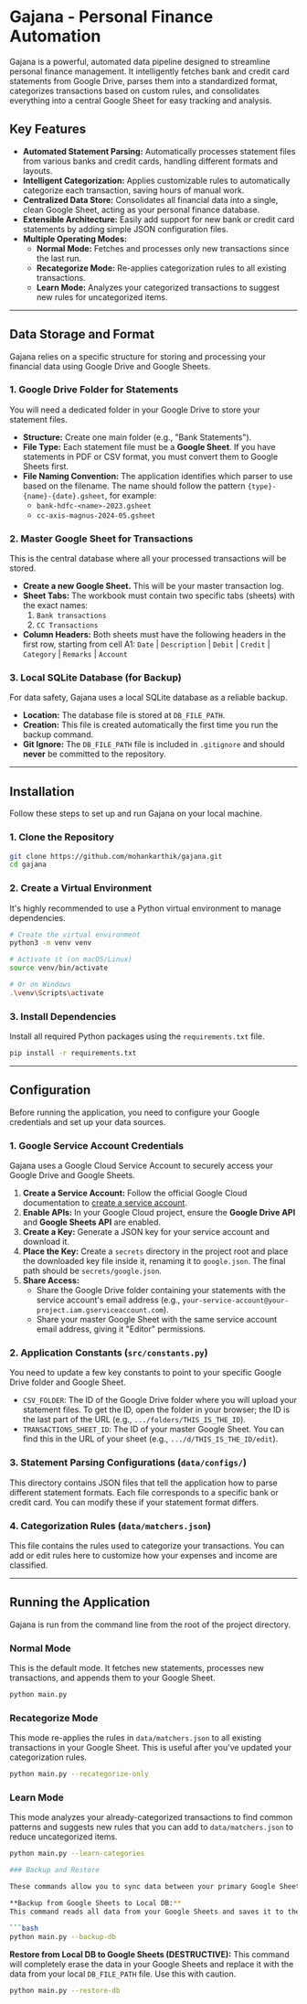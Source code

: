 # Gajana - Personal Finance Automation

Gajana is a powerful, automated data pipeline designed to streamline personal finance management. It intelligently fetches bank and credit card statements from Google Drive, parses them into a standardized format, categorizes transactions based on custom rules, and consolidates everything into a central Google Sheet for easy tracking and analysis.

## Key Features

- **Automated Statement Parsing:** Automatically processes statement files from various banks and credit cards, handling different formats and layouts.
- **Intelligent Categorization:** Applies customizable rules to automatically categorize each transaction, saving hours of manual work.
- **Centralized Data Store:** Consolidates all financial data into a single, clean Google Sheet, acting as your personal finance database.
- **Extensible Architecture:** Easily add support for new bank or credit card statements by adding simple JSON configuration files.
- **Multiple Operating Modes:**
    - **Normal Mode:** Fetches and processes only new transactions since the last run.
    - **Recategorize Mode:** Re-applies categorization rules to all existing transactions.
    - **Learn Mode:** Analyzes your categorized transactions to suggest new rules for uncategorized items.

---

## Data Storage and Format

Gajana relies on a specific structure for storing and processing your financial data using Google Drive and Google Sheets.

### 1. Google Drive Folder for Statements

You will need a dedicated folder in your Google Drive to store your statement files.

-   **Structure:** Create one main folder (e.g., "Bank Statements").
-   **File Type:** Each statement file must be a **Google Sheet**. If you have statements in PDF or CSV format, you must convert them to Google Sheets first.
-   **File Naming Convention:** The application identifies which parser to use based on the filename. The name should follow the pattern `{type}-{name}-{date}.gsheet`, for example:
    -   `bank-hdfc-<name>-2023.gsheet`
    -   `cc-axis-magnus-2024-05.gsheet`

### 2. Master Google Sheet for Transactions

This is the central database where all your processed transactions will be stored.

-   **Create a new Google Sheet.** This will be your master transaction log.
-   **Sheet Tabs:** The workbook must contain two specific tabs (sheets) with the exact names:
    1.  `Bank transactions`
    2.  `CC Transactions`
-   **Column Headers:** Both sheets must have the following headers in the first row, starting from cell A1:
    `Date` | `Description` | `Debit` | `Credit` | `Category` | `Remarks` | `Account`

### 3. Local SQLite Database (for Backup)

For data safety, Gajana uses a local SQLite database as a reliable backup.

-   **Location:** The database file is stored at `DB_FILE_PATH`.
-   **Creation:** This file is created automatically the first time you run the backup command.
-   **Git Ignore:** The `DB_FILE_PATH` file is included in `.gitignore` and should **never** be committed to the repository.

---

## Installation

Follow these steps to set up and run Gajana on your local machine.

### 1. Clone the Repository

```bash
git clone https://github.com/mohankarthik/gajana.git
cd gajana
```

### 2. Create a Virtual Environment

It's highly recommended to use a Python virtual environment to manage dependencies.

```bash
# Create the virtual environment
python3 -m venv venv

# Activate it (on macOS/Linux)
source venv/bin/activate

# Or on Windows
.\venv\Scripts\activate
```

### 3. Install Dependencies

Install all required Python packages using the `requirements.txt` file.

```bash
pip install -r requirements.txt
```

---

## Configuration

Before running the application, you need to configure your Google credentials and set up your data sources.

### 1. Google Service Account Credentials

Gajana uses a Google Cloud Service Account to securely access your Google Drive and Google Sheets.

1.  **Create a Service Account:** Follow the official Google Cloud documentation to [create a service account](https://cloud.google.com/iam/docs/service-accounts-create).
2.  **Enable APIs:** In your Google Cloud project, ensure the **Google Drive API** and **Google Sheets API** are enabled.
3.  **Create a Key:** Generate a JSON key for your service account and download it.
4.  **Place the Key:** Create a `secrets` directory in the project root and place the downloaded key file inside it, renaming it to `google.json`. The final path should be `secrets/google.json`.
5.  **Share Access:**
    * Share the Google Drive folder containing your statements with the service account's email address (e.g., `your-service-account@your-project.iam.gserviceaccount.com`).
    * Share your master Google Sheet with the same service account email address, giving it "Editor" permissions.

### 2. Application Constants (`src/constants.py`)

You need to update a few key constants to point to your specific Google Drive folder and Google Sheet.

-   `CSV_FOLDER`: The ID of the Google Drive folder where you will upload your statement files. To get the ID, open the folder in your browser; the ID is the last part of the URL (e.g., `.../folders/THIS_IS_THE_ID`).
-   `TRANSACTIONS_SHEET_ID`: The ID of your master Google Sheet. You can find this in the URL of your sheet (e.g., `.../d/THIS_IS_THE_ID/edit`).

### 3. Statement Parsing Configurations (`data/configs/`)

This directory contains JSON files that tell the application how to parse different statement formats. Each file corresponds to a specific bank or credit card. You can modify these if your statement format differs.

### 4. Categorization Rules (`data/matchers.json`)

This file contains the rules used to categorize your transactions. You can add or edit rules here to customize how your expenses and income are classified.

---

## Running the Application

Gajana is run from the command line from the root of the project directory.

### Normal Mode

This is the default mode. It fetches new statements, processes new transactions, and appends them to your Google Sheet.

```bash
python main.py
```

### Recategorize Mode

This mode re-applies the rules in `data/matchers.json` to all existing transactions in your Google Sheet. This is useful after you've updated your categorization rules.

```bash
python main.py --recategorize-only
```

### Learn Mode

This mode analyzes your already-categorized transactions to find common patterns and suggests new rules that you can add to `data/matchers.json` to reduce uncategorized items.

```bash
python main.py --learn-categories

### Backup and Restore

These commands allow you to sync data between your primary Google Sheet and your local SQLite database backup.

**Backup from Google Sheets to Local DB:**
This command reads all data from your Google Sheets and saves it to the local `DB_FILE_PATH` file. This is the recommended way to create a safe, local backup.

```bash
python main.py --backup-db
```

**Restore from Local DB to Google Sheets (DESTRUCTIVE):**
This command will completely erase the data in your Google Sheets and replace it with the data from your local `DB_FILE_PATH` file. Use this with caution.

```bash
python main.py --restore-db
